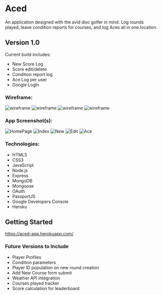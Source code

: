 # **Aced**

An application designed with the avid disc golfer in mind. Log rounds played, leave condition reports for courses, and log Aces all in one location.

## Version 1.0
Current build includes:
- New Score Log
- Score edit/delete
- Condition report log
- Ace Log per user
- Google LogIn

### Wireframe:
![wireframe](./public/imgs/Aced-Index.png)
![wireframe](./public/imgs/Aced-Show.png)
![wireframe](./public/imgs/Aced-New.png)
![wireframe](./public/imgs/Aced-Edit.png)
### App Screenshot(s):
![HomePage](./public/imgs/index.png)
![Index](./public/imgs/index2.png)
![New](./public/imgs/new.png)
![Edit](./public/imgs/edit.png)
![Ace](./public/imgs/ace.png)
### Technologies:
- HTML5
- CSS3
- JavaScript
- Node.js
- Express
- MongoDB
- Mongoose
- OAuth
- PassportJS
- Google Developers Console
- Heroku

## Getting Started
https://aced-app.herokuapp.com/

### Future Versions to Include
- Player Profiles
- Condition parameters
- Player ID population on new round creation
- Add New Course form submit
- Weather API integration
- Courses played tracker
- Score calculation for leaderboard





